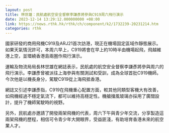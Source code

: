 ```yaml
---
layout: post
title: 林世雄：民航處航空安全督察李謙彥將參與C919周六飛行演示
date: 2023-12-14 13:29:12.000000000 +08:00
link: https://news.rthk.hk/rthk/ch/component/k2/1732239-20231214.htm
categories: rthk
---
```


國家研發的商用飛機C919及ARJ21首次訪港，現正在機場固定區域作靜態展示。如果天氣情況許可，本周六早上，C919將會在早上約10時半由機場起飛，飛越維港上空，並環繞香港島兩圈作飛行演示。

運輸及物流局局長林世雄在網誌表示，民航處的航空安全督察李謙彥將參與周六的飛行演示。李謙彥曾被派往上海參與有關測試和受訓，成為全球首批C919機師。今次他是以機長身分，駕駛C919從上海飛抵香港。

網誌又引述李謙彥指，C919在飛機重心配置方面，較其他同類型客機大有改善，如飛機經過不穩定氣流下，都可以維持高穩定性。機艙擋風玻璃亦採用了廣闊設計，提升了機師駕駛時的視野。 

另外，民航處亦邀請了開發兩架飛機的代表，周六下午與青少年交流，分享製造這兩架飛機的歷程，相信可令青少年大開眼界，受益匪淺，有助培育香港未來的航空業人才。
